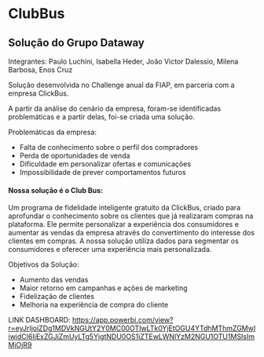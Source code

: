 # ClubBus
## Solução do Grupo Dataway 

Integrantes:
Paulo Luchini, Isabella Heder, João Victor Dalessio, Milena Barbosa, Enos Cruz

Solução desenvolvida no Challenge anual da FIAP, em parceria com a empresa ClickBus.

A partir da análise do cenário da empresa, foram-se identificadas problemáticas e a partir delas, foi-se criada uma solução.

Problemáticas da empresa:
- Falta de conhecimento sobre o perfil dos compradores
- Perda de oportunidades de venda
- Dificuldade em personalizar ofertas e comunicações
- Impossibilidade de prever comportamentos futuros

#### Nossa solução é o **Club Bus**:

Um programa de fidelidade inteligente gratuito da ClickBus, criado para aprofundar o conhecimento sobre os clientes que já realizaram compras na plataforma.
Ele permite personalizar a experiência dos consumidores e aumentar as vendas da empresa através do convertimento do interesse dos clientes em compras.
A nossa solução utiliza dados para segmentar os consumidores e oferecer uma experiência mais personalizada.

Objetivos da Solução:
- Aumento das vendas
- Maior retorno em campanhas e ações de marketing
- Fidelização de clientes
- Melhoria na experiência de compra do cliente


LINK DASHBOARD: https://app.powerbi.com/view?r=eyJrIjoiZDg1MDVkNGUtY2Y0MC00OTIwLTk0YjEtOGU4YTdhMThmZGMwIiwidCI6IjExZGJiZmUyLTg5YjgtNDU0OS1iZTEwLWNlYzM2NGU1OTU1MSIsImMiOjR9 